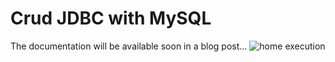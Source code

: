 # Crud JDBC with MySQL

The documentation will be available soon in a blog post...
![home execution](https://user-images.githubusercontent.com/29152631/162826160-da99c275-daab-426e-a3cc-7ccabcf9e3c4.PNG)
